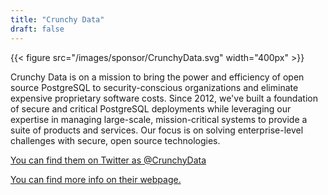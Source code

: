 ```yaml
---
title: "Crunchy Data"
draft: false
---
```


{{< figure src="/images/sponsor/CrunchyData.svg" width="400px" >}}

Crunchy Data is on a mission to bring the power and efficiency of open source PostgreSQL to security-conscious organizations and eliminate expensive proprietary software costs. Since 2012, we've built a foundation of secure and critical PostgreSQL deployments while leveraging our expertise in managing large-scale, mission-critical systems to provide a suite of products and services. Our focus is on solving enterprise-level challenges with secure, open source technologies.

[You can find them on Twitter as @CrunchyData](https://twitter.com/crunchydata)

[You can find more info on their webpage.](https://www.crunchydata.com/)
